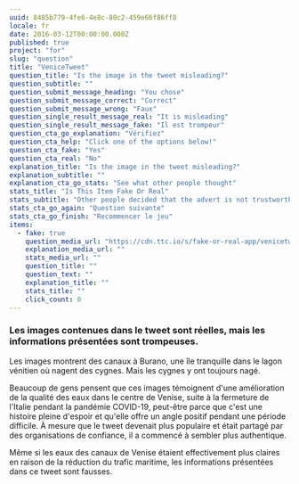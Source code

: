 ```yaml
---
uuid: 8485b779-4fe6-4e8c-80c2-459e66f86ff8
locale: fr
date: 2016-03-12T00:00:00.000Z
published: true
project: "for"
slug: "question"
title: "VeniceTweet"
question_title: "Is the image in the tweet misleading?"
question_subtitle: ""
question_submit_message_heading: "You chose"
question_submit_message_correct: "Correct"
question_submit_message_wrong: "Faux"
question_single_result_message_real: "It is misleading"
question_single_result_message_fake: "Il est trompeur"
question_cta_go_explanation: "Vérifiez"
question_cta_help: "Click one of the options below!"
question_cta_fake: "Yes"
question_cta_real: "No"
explanation_title: "Is the image in the tweet misleading?"
explanation_subtitle: ""
explanation_cta_go_stats: "See what other people thought"
stats_title: "Is This Item Fake Or Real"
stats_subtitle: "Other people decided that the advert is not trustworthy"
stats_cta_go_again: "Question suivante"
stats_cta_go_finish: "Recommencer le jeu"
items:
  - fake: true
    question_media_url: "https://cdn.ttc.io/s/fake-or-real-app/venicetweet.jpg"
    explanation_media_url: ""
    stats_media_url: ""
    question_title: ""
    question_text: ""
    explanation_title: ""
    stats_title: ""
    click_count: 0
---
```


### Les images contenues dans le tweet sont réelles, mais les informations présentées sont trompeuses.

Les images montrent des canaux à Burano, une île tranquille dans le lagon vénitien où nagent des cygnes. Mais les cygnes y ont toujours nagé.

Beaucoup de gens pensent que ces images témoignent d'une amélioration de la qualité des eaux dans le centre de Venise, suite à la fermeture de l'Italie pendant la pandémie COVID-19, peut-être parce que c'est une histoire pleine d'espoir et qu'elle offre un angle positif pendant une période difficile. À mesure que le tweet devenait plus populaire et était partagé par des organisations de confiance, il a commencé à sembler plus authentique.

Même si les eaux des canaux de Venise étaient effectivement plus claires en raison de la réduction du trafic maritime, les informations présentées dans ce tweet sont fausses.

